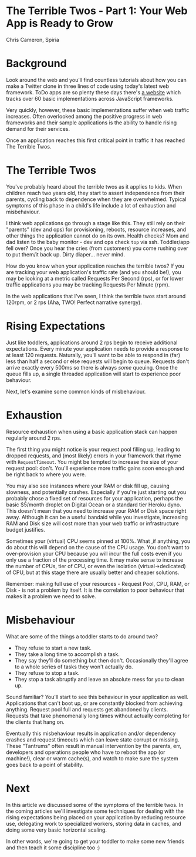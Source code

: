 The Terrible Twos - Part 1: Your Web App is Ready to Grow
=====================
Chris Cameron, Spiria

# Background

Look around the web and you'll find countless tutorials about how you can make a Twitter clone in three lines of code using today's latest web framework. ToDo apps are so plenty these days there's [a website](http://todomvc.com/) which tracks over 60 basic implementations across JavaScript frameworks.

Very quickly, however, these basic implementations suffer when web traffic increases. Often overlooked among the positive progress in web frameworks and their sample applications is the ability to handle rising demand for their services.

Once an application reaches this first critical point in traffic it has reached The Terrible Twos.

# The Terrible Twos

You've probably heard about the terrible twos as it applies to kids. When children reach two years old, they start to assert independence from their parents, cycling back to dependence when they are overwhelmed. Typical symptoms of this phase in a child's life include a lot of exhaustion and misbehaviour.

I think web applications go through a stage like this. They still rely on their "parents" (dev and ops) for provisioning, reboots, resource increases, and other things the application cannot do on its own. Health checks?  Mom and dad listen to the baby monitor - dev and ops check `top` via ssh. Toddler/app fell over? Once you hear the cries (from customers) you come rushing over to put them/it back up. Dirty diaper... never mind.

How do you know when your application reaches the terrible twos? If you are tracking your web application's traffic rate (and you should be!), you may be looking at a metric called Requests Per Second (rps), or for lower traffic applications you may be tracking Requests Per Minute (rpm).

In the web applications that I've seen, I think the terrible twos start around 120rpm, or 2 rps (Aha, TWO! Perfect narrative synergy).

# Rising Expectations

Just like toddlers, applications around 2 rps begin to receive additional expectations. Every minute your application needs to provide a response to at least 120 requests. Naturally, you'll want to be able to respond in (far) less than half a second or else requests will begin to queue. Requests don't arrive exactly every 500ms so there is always *some* queuing. Once the queue fills up, a single threaded application will start to experience poor behaviour.

Next, let's examine some common kinds of misbehaviour.

# Exhaustion

Resource exhaustion when using a basic application stack can happen regularly around 2 rps.

The first thing you might notice is your request pool filling up, leading to dropped requests, and (most likely) errors in your framework that rhyme with `RequestTimeout`. You might be tempted to increase the size of your request pool: don't. You'll experience more traffic gains soon enough and be right back to where you were.

You may also see instances where your RAM or disk fill up, causing slowness, and potentially crashes. Especially if you're just starting out you probably chose a fixed set of resources for your application, perhaps the basic $5/month droplet on Digital Ocean or a standard tier Heroku dyno. This doesn't mean that you need to increase your RAM or Disk space right away. Although it can be a useful bandaid while you investigate, increasing RAM and Disk size will cost more than your web traffic or infrastructure budget justifies.

Sometimes your (virtual) CPU seems pinned at 100%. What ,if anything, you do about this will depend on the cause of the CPU usage. You don't want to over-provision your CPU because you will incur the full costs even if you only use a fraction of the processing time. It may make sense to increase the number of CPUs, tier of CPU, or even the isolation (virtual->dedicated) of CPU, but at this stage there are usually better and cheaper solutions.

Remember: making full use of your resources - Request Pool, CPU, RAM, or Disk - is not a problem by itself. It is the correlation to poor behaviour that makes it a problem we need to solve.

# Misbehaviour

What are some of the things a toddler starts to do around two?

- They refuse to start a new task.
- They take a long time to accomplish a task.
- They say they'll do something but then don't. Occasionally they'll agree to a whole series of tasks they won't actually do.
- They refuse to stop a task.
- They stop a task abruptly and leave an absolute mess for you to clean up.

Sound familiar? You'll start to see this behaviour in your application as well. Applications that can't boot up, or are constantly blocked from achieving anything. Request pool full and requests get abandoned by clients. Requests that take phenomenally long times without actually completing for the clients that hang on.

Eventually this misbehaviour results in application and/or dependency crashes and request timeouts which can leave state corrupt or missing. These "Tantrums" often result in manual intervention by the parents, err, developers and operations people who have to reboot the app (or machine!), clear or warm cache(s), and watch to make sure the system goes back to a point of stability.

# Next

In this article we discussed some of the symptoms of the terrible twos. In the coming articles we'll investigate some techniques for dealing with the rising expectations being placed on your application by reducing resource use, delegating work to specialized workers, storing data in caches, and doing some very basic horizontal scaling.

In other words, we're going to get your toddler to make some new friends and then teach it some discipline too :)
